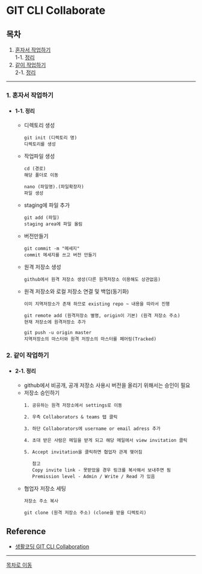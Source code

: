 # GIT CLI Collaborate

## 목차
1. [혼자서 작업하기](#1-혼자서-작업하기)  
1-1. [정리](#1-1-정리)  
2. [같이 작업하기](#2-같이-작업하기)  
2-1. [정리](#2-1-정리)  
***
### 1. 혼자서 작업하기
  - #### 1-1. 정리
    - 디렉토리 생성  
      ```
      git init (디렉토리 명)
      디렉토리를 생성
      ```
    - 작업파일 생성  
      ```
      cd (경로) 
      해당 폴더로 이동
      
      nano (파일명).(파일확장자)
      파일 생성
      ```
    - staging에 파일 추가  
      ```
      git add (파일)
      staging area에 파일 올림
      ```
    - 버전만들기  
      ```
      git commit -m "메세지"
      commit 메세지를 쓰고 버전 만들기
      ```
    - 원격 저장소 생성  
      ```
      github에서 원격 저장소 생성(다른 원격저장소 이용해도 상관없음) 
      ```
    - 원격 저장소와 로컬 저장소 연결 및 백업(동기화)  
      ```
      이미 지역저장소가 존재 하므로 existing repo ~ 내용을 따라서 진행
      
      git remote add (원격저장소 별명, origin이 기본) (원격 저장소 주소)
      현재 저장소에 원격저장소 추가

      git push -u origin master
      지역저장소의 마스터와 원격 저장소의 마스터를 페어링(Tracked) 
      ```  
### 2. 같이 작업하기
  - #### 2-1. 정리
    - github에서 비공개, 공개 저장소 사용시 버전을 올리기 위해서는 승인이 필요
    - 저장소 승인하기
      ```
      1. 공유하는 원격 저장소에서 settings로 이동 
      
      2. 우측 Collaborators & teams 탭 클릭
      
      3. 하단 Collaborators에 username or email adress 추가
      
      4. 초대 받은 사람은 메일을 받게 되고 해당 메일에서 view invitation 클릭

      5. Accept invitation을 클릭하면 협업자 관계 맺어짐  
         
         참고  
         Copy invite link - 못받았을 경우 링크를 복사해서 보내주면 됨  
         Premission level - Admin / Write / Read 가 있음  
      ```
    - 협업자 저장소 세팅
      ```
      저장소 주소 복사
      
      git clone (원격 저장소 주소) (clone을 받을 디렉토리)
      ```
## Reference   
  - [생활코딩 GIT CLI Collaboration](https://opentutorials.org/course/3842)  
***
[목차로 이동](https://github.com/youngho-j/TIL/blob/main/Git/README.md "Go README.md")
